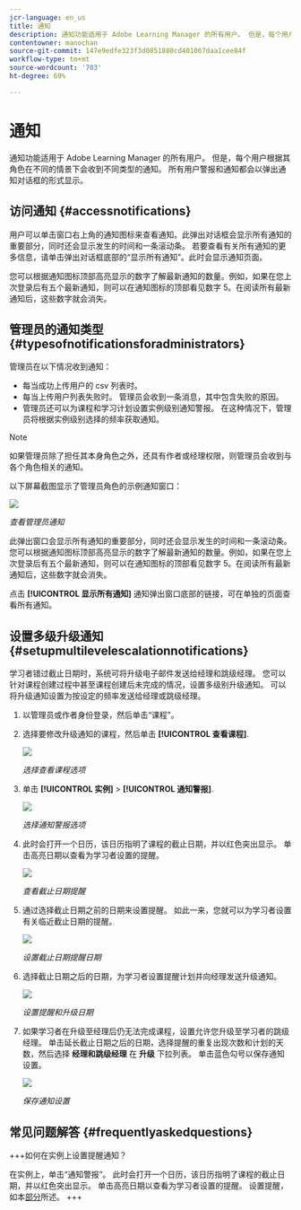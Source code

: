 ```yaml
---
jcr-language: en_us
title: 通知
description: 通知功能适用于 Adobe Learning Manager 的所有用户。 但是，每个用户根据其角色在不同的情景下会收到不同类型的通知。
contentowner: manochan
source-git-commit: 147e9edfe323f3d0851880cd401067daa1cee84f
workflow-type: tm+mt
source-wordcount: '703'
ht-degree: 69%

---
```




# 通知

通知功能适用于 Adobe Learning Manager 的所有用户。 但是，每个用户根据其角色在不同的情景下会收到不同类型的通知。 所有用户警报和通知都会以弹出通知对话框的形式显示。

## 访问通知 {#accessnotifications}

用户可以单击窗口右上角的通知图标来查看通知。此弹出对话框会显示所有通知的重要部分，同时还会显示发生的时间和一条滚动条。 若要查看有关所有通知的更多信息，请单击弹出对话框底部的“显示所有通知”。此时会显示通知页面。

您可以根据通知图标顶部高亮显示的数字了解最新通知的数量。例如，如果在您上次登录后有五个最新通知，则可以在通知图标的顶部看见数字 5。在阅读所有最新通知后，这些数字就会消失。

## 管理员的通知类型 {#typesofnotificationsforadministrators}

管理员在以下情况收到通知：

* 每当成功上传用户的 csv 列表时。
* 每当上传用户列表失败时。 管理员会收到一条消息，其中包含失败的原因。
* 管理员还可以为课程和学习计划设置实例级别通知警报。 在这种情况下，管理员将根据实例级别选择的频率获取通知。

>[!NOTE]
>
>如果管理员除了担任其本身角色之外，还具有作者或经理权限，则管理员会收到与各个角色相关的通知。

以下屏幕截图显示了管理员角色的示例通知窗口：

![](assets/admin-notification.png)

*查看管理员通知*

此弹出窗口会显示所有通知的重要部分，同时还会显示发生的时间和一条滚动条。 您可以根据通知图标顶部高亮显示的数字了解最新通知的数量。例如，如果在您上次登录后有五个最新通知，则可以在通知图标的顶部看见数字 5。在阅读所有最新通知后，这些数字就会消失。

点击 **[!UICONTROL 显示所有通知]** 通知弹出窗口底部的链接，可在单独的页面查看所有通知。

## 设置多级升级通知 {#setupmultilevelescalationnotifications}

学习者错过截止日期时，系统可将升级电子邮件发送给经理和跳级经理。 您可以针对课程创建过程中甚至课程创建后未完成的情况，设置多级别升级通知。 可以将升级通知设置为按设定的频率发送给经理或跳级经理。

1. 以管理员或作者身份登录，然后单击“课程”。
1. 选择要修改升级通知的课程，然后单击 **[!UICONTROL 查看课程]**.

   ![](assets/view-courses.png)

   *选择查看课程选项*

1. 单击 **[!UICONTROL 实例]** > **[!UICONTROL 通知警报]**.

   ![](assets/notification-alert.png)

   *选择通知警报选项*

1. 此时会打开一个日历，该日历指明了课程的截止日期，并以红色突出显示。 单击高亮日期以查看为学习者设置的提醒。

   ![](assets/deadline-calender.png)

   *查看截止日期提醒*

1. 通过选择截止日期之前的日期来设置提醒。 如此一来，您就可以为学习者设置有关临近截止日期的提醒。

   ![](assets/deadline-reminder.png)

   *设置截止日期提醒日期*

1. 选择截止日期之后的日期，为学习者设置提醒计划并向经理发送升级通知。

   ![](assets/set-reminders-andescalation.png)

   *设置提醒和升级日期*

1. 如果学习者在升级至经理后仍无法完成课程，设置允许您升级至学习者的跳级经理。 单击延长截止日期之后的日期，选择提醒的重复出现次数和计划的天数，然后选择 **经理和跳级经理** 在 **升级** 下拉列表。 单击蓝色勾号以保存通知设置。

   ![](assets/reminder-to-managerandskipmanager.png)

   *保存通知设置*

## 常见问题解答 {#frequentlyaskedquestions}

+++如何在实例上设置提醒通知？

在实例上，单击“通知警报”。 此时会打开一个日历，该日历指明了课程的截止日期，并以红色突出显示。 单击高亮日期以查看为学习者设置的提醒。 设置提醒，如本[部分](user-notifications.md#Setupmultilevelescalationnotifications)所述。
+++
